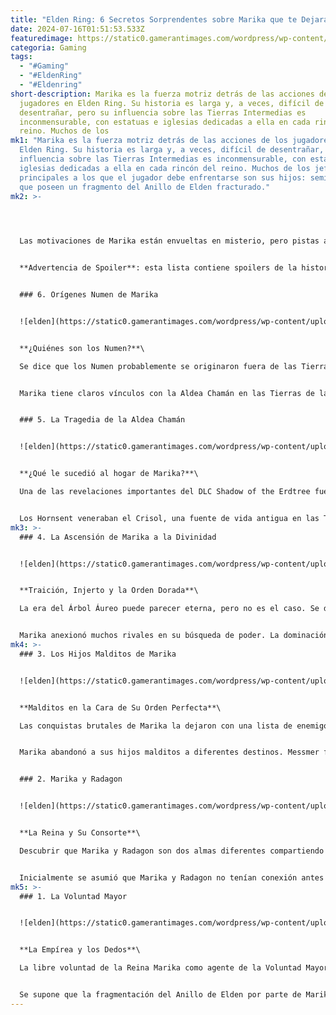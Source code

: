 ```yaml
---
title: "Elden Ring: 6 Secretos Sorprendentes sobre Marika que te Dejarán Boquiabierto"
date: 2024-07-16T01:51:53.533Z
featuredimage: https://static0.gamerantimages.com/wordpress/wp-content/uploads/2024/07/elden-ring-marika-thumbnail.jpg?q=70&fit=crop&w=1100&h=618&dpr=1
categoria: Gaming
tags:
  - "#Gaming"
  - "#EldenRing"
  - "#Eldenring"
short-description: Marika es la fuerza motriz detrás de las acciones de los
  jugadores en Elden Ring. Su historia es larga y, a veces, difícil de
  desentrañar, pero su influencia sobre las Tierras Intermedias es
  inconmensurable, con estatuas e iglesias dedicadas a ella en cada rincón del
  reino. Muchos de los
mk1: "Marika es la fuerza motriz detrás de las acciones de los jugadores en
  Elden Ring. Su historia es larga y, a veces, difícil de desentrañar, pero su
  influencia sobre las Tierras Intermedias es inconmensurable, con estatuas e
  iglesias dedicadas a ella en cada rincón del reino. Muchos de los jefes
  principales a los que el jugador debe enfrentarse son sus hijos: semidioses
  que poseen un fragmento del Anillo de Elden fracturado."
mk2: >-
  



  Las motivaciones de Marika están envueltas en misterio, pero pistas a lo largo del juego base y el DLC Shadow of the Erdtree revelan partes de la historia, dejando que los jugadores hagan conexiones y llenen los vacíos con teorías y especulaciones. Algunas informaciones son bien conocidas, como sus matrimonios con Godfrey y Radagon, así como su fundación de la Orden Dorada, pero algunos detalles sobre su vida son un poco más oscuros para los jugadores más casuales.


  **Advertencia de Spoiler**: esta lista contiene spoilers de la historia de Elden Ring y del DLC Shadow of the Erdtree.


  ### 6. Orígenes Numen de Marika


  ![elden](https://static0.gamerantimages.com/wordpress/wp-content/uploads/2024/07/elden-ring-shadow-of-the-erdtree-shaman-village-erdtree.jpeg?q=70&fit=crop&w=1500&dpr=1 "elden")


  **¿Quiénes son los Numen?**\

  Se dice que los Numen probablemente se originaron fuera de las Tierras Intermedias y son de la misma estirpe que la Reina Marika. Se insinúa que los Asesinos de Cuchillos Negros son Numen, aunque esto se deja intencionalmente poco claro. También es posible que alguna vez vivieran en las ciudades eternas subterráneas. Se dice que esta raza misteriosa es longeva y de nacimientos poco frecuentes.


  Marika tiene claros vínculos con la Aldea Chamán en las Tierras de las Sombras. Esta región, ahora oculta y velada por la propia Marika, alberga una aldea abandonada que contiene evidencias de la vida anterior de Marika allí. Este lugar es probablemente una de las áreas donde los Numen se asentaron en las Tierras Intermedias antes de que una tragedia lo dejara desierto.


  ### 5. La Tragedia de la Aldea Chamán


  ![elden](https://static0.gamerantimages.com/wordpress/wp-content/uploads/2024/07/bonny-gaol-in-elden-ring-shadow-of-the-erdtree.jpg?q=70&fit=crop&w=1500&dpr=1 "elden")


  **¿Qué le sucedió al hogar de Marika?**\

  Una de las revelaciones importantes del DLC Shadow of the Erdtree fue la Aldea Chamán donde creció la Reina Marika, escondida en el Reino de las Sombras. Los jugadores descubrieron cómo este lugar quedó abandonado después de explorar la Aldea Bonny. El pueblo de Marika fue secuestrado y encerrado en frascos como parte de un ritual bárbaro de los Hornsent.


  Los Hornsent veneraban el Crisol, una fuente de vida antigua en las Tierras Intermedias, y honraban a los nacidos con cuernos, colas y otras características. La persecución de Marika hacia los Hornsent, y más tarde hacia los Omen y los Descastados, es cruel, pero este conocimiento ayuda a los jugadores a entender de dónde proviene su odio.
mk3: >-
  ### 4. La Ascensión de Marika a la Divinidad


  ![elden](https://static0.gamerantimages.com/wordpress/wp-content/uploads/2024/06/elden-ring-shadow-of-the-erdtree-dlc-marika-elden-beast.jpg?q=70&fit=crop&w=1500&dpr=1 "elden")


  **Traición, Injerto y la Orden Dorada**\

  La era del Árbol Áureo puede parecer eterna, pero no es el caso. Se dice que la ascensión de Marika a la divinidad fue un asunto y una traición, pero su naturaleza nunca se aclara por completo. Ella eliminaría la Runa de la Muerte del Anillo de Elden para establecer su Era Dorada. Esta Runa estaba en posesión de una Empírea llamada la Reina de los Ojos Oscuros, quien presumiblemente era la Diosa de la era anterior.


  Marika anexionó muchos rivales en su búsqueda de poder. La dominación de los Hornsent fue probablemente la primera y, sin duda, una de las conquistas más brutales, junto con la de los Gigantes. Injertó el Árbol Áureo en la base del antiguo Gran Árbol, hogar del Crisol y símbolo de una era anterior. La línea temporal de su reinado es difícil de comprender por completo y deja mucho espacio para la especulación.
mk4: >-
  ### 3. Los Hijos Malditos de Marika


  ![elden](https://static0.gamerantimages.com/wordpress/wp-content/uploads/2024/06/messmer-preparing-to-pluck-out-his-eye-in-elden-ring-shadow-of-the-erdtree.jpg?q=70&fit=crop&w=1500&dpr=1 "elden")


  **Malditos en la Cara de Su Orden Perfecta**\

  Las conquistas brutales de Marika la dejaron con una lista de enemigos que harían cualquier cosa para dañarla, incluida la Abuela Hornsent, una superviviente revelada como una Empírea como la propia Marika. La Abuela Hornsent exclama que todos los hijos de Marika serán malditos con la maldición de los Omen. Esto podría explicar el estado de Omen de Mogh y Morgott, la aflicción de Messmer por la Serpiente Base y la maldición de juventud eterna de Miquella.


  Marika abandonó a sus hijos malditos a diferentes destinos. Messmer fue olvidado en el Reino de las Sombras, y Mogh y Morgott fueron abandonados en las alcantarillas debajo de Leynell. Solo Miquella fue salvado de esto, pudiendo perseguir sus propios objetivos de divinidad. No se sabe si Godwyn estuvo sujeto a alguna maldición desde su nacimiento, pero su destino cruel es posiblemente el peor de todos sus hijos.


  ### 2. Marika y Radagon


  ![elden](https://static0.gamerantimages.com/wordpress/wp-content/uploads/2023/09/radagon_of_the_golden_order_bosses_elden_ring_wiki_600px.jpg?q=70&fit=crop&w=1500&dpr=1 "elden")


  **La Reina y Su Consorte**\

  Descubrir que Marika y Radagon son dos almas diferentes compartiendo un cuerpo ya es lo suficientemente confuso. Las preguntas continúan acumulándose al considerar la línea temporal de este asunto. La identidad del padre de Messmer nunca se confirma, pero su cabello rojo lleva a muchos jugadores a especular que podría ser Radagon. Esta teoría pone en duda las líneas temporales anteriores.


  Inicialmente se asumió que Marika y Radagon no tenían conexión antes de su matrimonio, después del destierro de Godfrey y el divorcio de Rennala. Si el padre de Messmer realmente fuera Radagon, podrían haber estado juntos antes de que Marika conociera a Godfrey. Esto podría explicar por qué Radagon pudo abandonar a Rennala tan fácilmente. También es importante señalar que Messmer tenía una hermana que muchos fans creen que es Melina, guía y doncella del Empañado.
mk5: >-
  ### 1. La Voluntad Mayor


  ![elden](https://static0.gamerantimages.com/wordpress/wp-content/uploads/2023/06/elden-ring-marika.jpg?q=70&fit=crop&w=1500&dpr=1 "elden")


  **La Empírea y los Dedos**\

  La libre voluntad de la Reina Marika como agente de la Voluntad Mayor y los Dedos es a menudo debatida. La influencia de los Dedos sobre una Empírea, aquellos con el potencial de reinar como dioses, no siempre es clara. La línea de misiones de Ranni se trataba de romper con esta influencia, una tarea que requirió una planificación cuidadosa y un gran sacrificio.


  Se supone que la fragmentación del Anillo de Elden por parte de Marika es lo que llevó a su encarcelamiento por la Voluntad Mayor, pero ¿y si este Dios Externo nunca estuvo presente desde el principio? Se dice que la Voluntad Mayor no ha hablado con los Dedos durante eones, haciendo que el reinado de Marika, los Dedos y toda la Orden Dorada sea ilegítimo. Esto también pone en duda el papel de la Bestia del Elden, originalmente vista como un emisario de la Voluntad Mayor.
---
```

